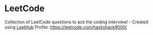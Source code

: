 # LeetCode
Collection of LeetCode questions to ace the coding interview! - Created using [LeetHub](https://github.com/QasimWani/LeetHub)
Profile: https://leetcode.com/hackshack9000/
